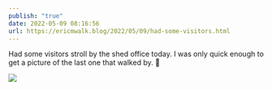 ```yaml
---
publish: "true"
date: 2022-05-09 08:16:56
url: https://ericmwalk.blog/2022/05/09/had-some-visitors.html
---
```


Had some visitors stroll by the shed office today. I was only quick enough to get a picture of the last one that walked by. 🦌


![](https://ericmwalk.blog/uploads/2022/9ed4988059.jpg)